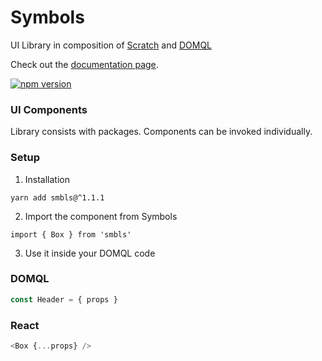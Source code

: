 # Symbols

UI Library in composition of [Scratch](https://github.com/symbo.ls/scratch) and [DOMQL](https://github.com/symbo.ls/domql)

Check out the [documentation page](https://docs.symbols.app/).

[![npm version](https://badge.fury.io/js/smbls.svg)](https://badge.fury.io/js/smbls)

### UI Components

Library consists with packages. Components can be invoked individually.


### Setup

1. Installation
```
yarn add smbls@^1.1.1
```

2. Import the component from Symbols
```
import { Box } from 'smbls'
```

3. Use it inside your DOMQL code
### DOMQL
```javascript
const Header = { props }
```

### React
```javascript
<Box {...props} />
```
